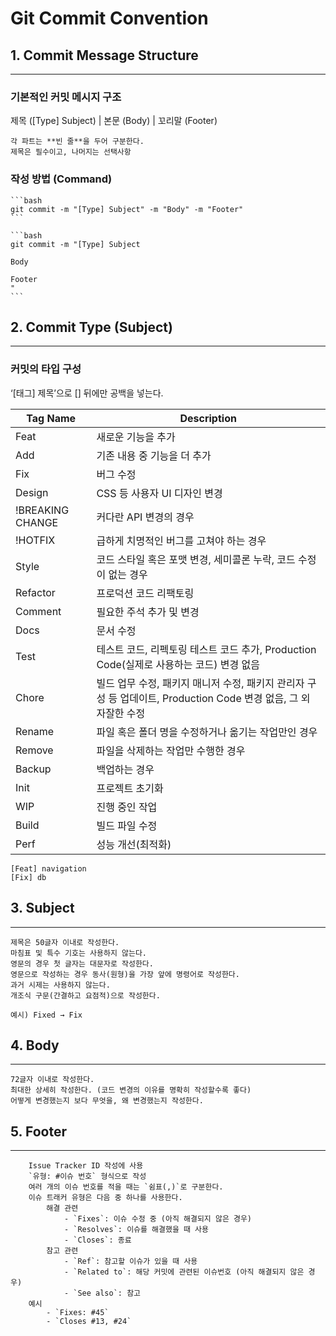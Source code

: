 # Git Commit Convention

## 1. Commit Message Structure

---
###  기본적인 커밋 메시지 구조
    
제목 ([Type] Subject) | 본문 (Body) | 꼬리말 (Footer)
    
    각 파트는 **빈 줄**을 두어 구분한다.  
    제목은 필수이고, 나머지는 선택사항
### 작성 방법 (Command)
    ```bash
    git commit -m "[Type] Subject" -m "Body" -m "Footer"
    ```
    
    ```bash
    git commit -m "[Type] Subject
    
    Body
    
    Footer
    "
    ```

## 2. Commit Type (Subject)

---
### 커밋의 타입 구성

‘[태그] 제목’으로 [] 뒤에만 공백을 넣는다.

| Tag Name | Description |
| --- | --- |
| Feat | 새로운 기능을 추가 |
| Add | 기존 내용 중 기능을 더 추가 |
| Fix | 버그 수정 |
| Design | CSS 등 사용자 UI 디자인 변경 |
| !BREAKING CHANGE | 커다란 API 변경의 경우 |
| !HOTFIX | 급하게 치명적인 버그를 고쳐야 하는 경우 |
| Style | 코드 스타일 혹은 포맷 변경, 세미콜론 누락, 코드 수정이 없는 경우 |
| Refactor | 프로덕션 코드 리팩토링 |
| Comment | 필요한 주석 추가 및 변경 |
| Docs | 문서 수정 |
| Test | 테스트 코드, 리펙토링 테스트 코드 추가, Production Code(실제로 사용하는 코드) 변경 없음 |
| Chore | 빌드 업무 수정, 패키지 매니저 수정, 패키지 관리자 구성 등 업데이트, Production Code 변경 없음, 그 외 자잘한 수정 |
| Rename | 파일 혹은 폴더 명을 수정하거나 옮기는 작업만인 경우 |
| Remove | 파일을 삭제하는 작업만 수행한 경우 |
| Backup | 백업하는 경우 |
| Init | 프로젝트 초기화 |
| WIP | 진행 중인 작업 |
| Build | 빌드 파일 수정 |
| Perf | 성능 개선(최적화) |

```
[Feat] navigation
[Fix] db
```

## 3. Subject

---

    제목은 50글자 이내로 작성한다.
    마침표 및 특수 기호는 사용하지 않는다.
    영문의 경우 첫 글자는 대문자로 작성한다.
    영문으로 작성하는 경우 동사(원형)을 가장 앞에 명령어로 작성한다.
    과거 시제는 사용하지 않는다.
    개조식 구문(간결하고 요점적)으로 작성한다.
    
    예시) Fixed → Fix
    

## 4. Body

---

    72글자 이내로 작성한다.
    최대한 상세히 작성한다. (코드 변경의 이유를 명확히 작성할수록 좋다)
    어떻게 변경했는지 보다 무엇을, 왜 변경했는지 작성한다.

## 5. Footer

---

        Issue Tracker ID 작성에 사용
        `유형: #이슈 번호` 형식으로 작성
        여러 개의 이슈 번호를 적을 때는 `쉼표(,)`로 구분한다.
        이슈 트래커 유형은 다음 중 하나를 사용한다.
            해결 관련
                - `Fixes`: 이슈 수정 중 (아직 해결되지 않은 경우)
                - `Resolves`: 이슈를 해결했을 때 사용
                - `Closes`: 종료
            참고 관련
                - `Ref`: 참고할 이슈가 있을 때 사용
                - `Related to`: 해당 커밋에 관련된 이슈번호 (아직 해결되지 않은 경우)
                - `See also`: 참고
        예시
            - `Fixes: #45`
            - `Closes #13, #24`